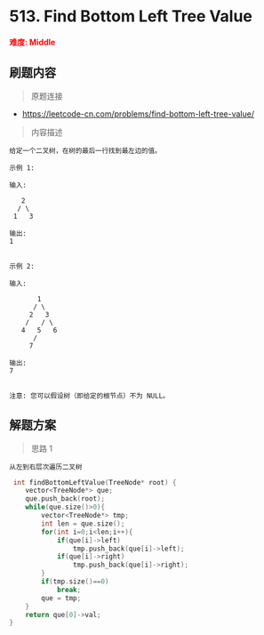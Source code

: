 # 513. Find Bottom Left Tree Value

 **<font color=red>难度: Middle</font>**

 ## 刷题内容

 > 原题连接

* https://leetcode-cn.com/problems/find-bottom-left-tree-value/
  
 > 内容描述
 
 ```
给定一个二叉树，在树的最后一行找到最左边的值。

示例 1:

输入:

    2
   / \
  1   3

输出:
1
 

示例 2:

输入:

        1
       / \
      2   3
     /   / \
    4   5   6
       /
      7

输出:
7
 

注意: 您可以假设树（即给定的根节点）不为 NULL。
 ```

## 解题方案
> 思路 1
```
从左到右层次遍历二叉树
```

```cpp
 int findBottomLeftValue(TreeNode* root) {
    vector<TreeNode*> que;
    que.push_back(root);
    while(que.size()>0){
        vector<TreeNode*> tmp;
        int len = que.size();
        for(int i=0;i<len;i++){
            if(que[i]->left)
                tmp.push_back(que[i]->left);
            if(que[i]->right)
                tmp.push_back(que[i]->right);
        }
        if(tmp.size()==0)
            break;
        que = tmp;
    }
    return que[0]->val;
}
```